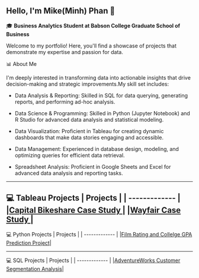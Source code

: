 ## Hello, I'm Mike(Minh) Phan 👋 

 🎓 **Business Analytics Student at Babson College Graduate School of Business**
 
 Welcome to my portfolio! Here, you'll find a showcase of projects that demonstrate my expertise and passion for data.

📊 About Me 

I'm deeply interested in transforming data into actionable insights that drive decision-making and strategic improvements.My skill set includes:

- Data Analysis & Reporting: Skilled in SQL for data querying, generating reports, and performing ad-hoc analysis. 

- Data Science & Programming: Skilled in Python (Jupyter Notebook) and R Studio for advanced data analysis and statistical modeling.

- Data Visualization: Proficient in Tableau for creating dynamic dashboards that make data stories engaging and accessible. 

- Data Management: Experienced in database design, modeling, and optimizing queries for efficient data retrieval. 

- Spreadsheet Analysis: Proficient in Google Sheets and Excel for advanced data analysis and reporting tasks.

--------------------------------------------------------------------------------------------------------------

💻 Tableau Projects
| Projects | 
| ------------- | 
|[Capital Bikeshare Case Study ](https://github.com/MinhPhanBabsonMSBA/Bike-Share-Case-Study)| 
|[Wayfair Case Study ](https://github.com/MinhPhanBabsonMSBA/Wayfair-Case-study) |
--------------------------------------------------------------------------------------------------------------

💻 Python Projects
| Projects | 
| ------------- | 
|[Film Rating and Collelge GPA Prediction Project](https://github.com/MinhPhanBabsonMSBA/Introduction?tab=readme-ov-file#film-label-prediction-and-college-gpa-data-analysis)| 

--------------------------------------------------------------------------------------------------------------

💻 SQL Projects
| Projects | 
| ------------- | 
|[AdventureWorks Customer Segmentation Analysis](https://github.com/MinhPhanBabsonMSBA/AdventureWorks_Customer_Segmentation)|




